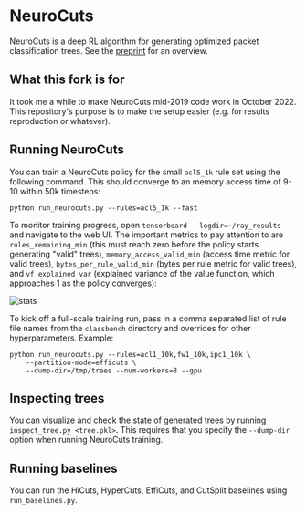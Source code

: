 # NeuroCuts

NeuroCuts is a deep RL algorithm for generating optimized packet classification trees. See the [preprint](https://arxiv.org/abs/1902.10319) for an overview.

## What this fork is for

It took me a while to make NeuroCuts mid-2019 code work in October 2022. 
This repository's purpose is to make the setup easier 
(e.g. for results reproduction or whatever).

## Running NeuroCuts

You can train a NeuroCuts policy for the small `acl5_1k` rule set using the following command. This should converge to an memory access time of 9-10 within 50k timesteps:
```
python run_neurocuts.py --rules=acl5_1k --fast
```

To monitor training progress, open `tensorboard --logdir=~/ray_results` and navigate to the web UI. The important metrics to pay attention to are `rules_remaining_min` (this must reach zero before the policy starts generating "valid" trees), `memory_access_valid_min` (access time metric for valid trees), `bytes_per_rule_valid_min` (bytes per rule metric for valid trees), and `vf_explained_var` (explained variance of the value function, which approaches 1 as the policy converges):

![stats](tensorboard.png)

To kick off a full-scale training run, pass in a comma separated list of rule file names from the `classbench` directory and overrides for other hyperparameters. Example:

```
python run_neurocuts.py --rules=acl1_10k,fw1_10k,ipc1_10k \
    --partition-mode=efficuts \
    --dump-dir=/tmp/trees --num-workers=8 --gpu
```

## Inspecting trees

You can visualize and check the state of generated trees by running `inspect_tree.py <tree.pkl>`. This requires that you specify the `--dump-dir` option when running NeuroCuts training.

## Running baselines

You can run the HiCuts, HyperCuts, EffiCuts, and CutSplit baselines using `run_baselines.py`.
